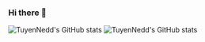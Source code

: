 ### Hi there 👋
![TuyenNedd's GitHub stats](https://github-readme-stats.vercel.app/api?username=TuyenNedd&show_icons=true)
![TuyenNedd's GitHub stats](https://github-readme-stats.vercel.app/api?username=TuyenNedd&show_icons=true&theme=radical)
